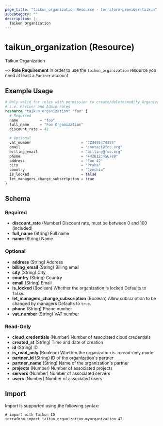 ```yaml
---
page_title: "taikun_organization Resource - terraform-provider-taikun"
subcategory: ""
description: |-
  Taikun Organization
---
```


# taikun_organization (Resource)

Taikun Organization

~> **Role Requirement** In order to use the `taikun_organization` resource you need at least a `Partner` account

## Example Usage

```terraform
# Only valid for roles with permission to create/delete/modify Organizations
# i.e. Partner and Admin roles
resource "taikun_organization" "foo" {
  # Required
  name          = "foo"
  full_name     = "Foo Organization"
  discount_rate = 42

  # Optional
  vat_number                       = "CZ4495374355"
  email                            = "contact@foo.org"
  billing_email                    = "billing@foo.org"
  phone                            = "+420123456789"
  address                          = "Foo 42"
  city                             = "Praha"
  country                          = "Czechia"
  is_locked                        = false
  let_managers_change_subscription = true
}
```

<!-- schema generated by tfplugindocs -->
## Schema

### Required

- **discount_rate** (Number) Discount rate, must be between 0 and 100 (included)
- **full_name** (String) Full name
- **name** (String) Name

### Optional

- **address** (String) Address
- **billing_email** (String) Billing email
- **city** (String) City
- **country** (String) Country
- **email** (String) Email
- **is_locked** (Boolean) Whether the organization is locked Defaults to `false`.
- **let_managers_change_subscription** (Boolean) Allow subscription to be changed by managers Defaults to `true`.
- **phone** (String) Phone number
- **vat_number** (String) VAT number

### Read-Only

- **cloud_credentials** (Number) Number of associated cloud credentials
- **created_at** (String) Time and date of creation
- **id** (String) ID
- **is_read_only** (Boolean) Whether the organization is in read-only mode
- **partner_id** (String) ID of the organization's partner
- **partner_name** (String) Name of the organization's partner
- **projects** (Number) Number of associated projects
- **servers** (Number) Number of associated servers
- **users** (Number) Number of associated users

## Import

Import is supported using the following syntax:

```shell
# import with Taikun ID
terraform import taikun_organization.myorganization 42
```
